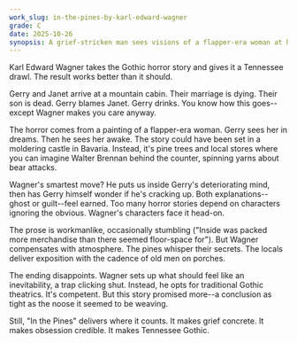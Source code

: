 ```yaml
---
work_slug: in-the-pines-by-karl-edward-wagner
grade: C
date: 2025-10-26
synopsis: A grief-stricken man sees visions of a flapper-era woman at his Tennessee cabin--and discovers he's not the first.
---
```


Karl Edward Wagner takes the Gothic horror story and gives it a Tennessee drawl. The result works better than it should.

Gerry and Janet arrive at a mountain cabin. Their marriage is dying. Their son is dead. Gerry blames Janet. Gerry drinks. You know how this goes--except Wagner makes you care anyway.

The horror comes from a painting of a flapper-era woman. Gerry sees her in dreams. Then he sees her awake. The story could have been set in a moldering castle in Bavaria. Instead, it's pine trees and local stores where you can imagine Walter Brennan behind the counter, spinning yarns about bear attacks.

Wagner's smartest move? He puts us inside Gerry's deteriorating mind, then has Gerry himself wonder if he's cracking up. Both explanations--ghost or guilt--feel earned. Too many horror stories depend on characters ignoring the obvious. Wagner's characters face it head-on.

The prose is workmanlike, occasionally stumbling ("Inside was packed more merchandise than there seemed floor-space for"). But Wagner compensates with atmosphere. The pines whisper their secrets. The locals deliver exposition with the cadence of old men on porches.

The ending disappoints. Wagner sets up what should feel like an inevitability, a trap clicking shut. Instead, he opts for traditional Gothic theatrics. It's competent. But this story promised more--a conclusion as tight as the noose it seemed to be weaving.

Still, "In the Pines" delivers where it counts. It makes grief concrete. It makes obsession credible. It makes Tennessee Gothic.
